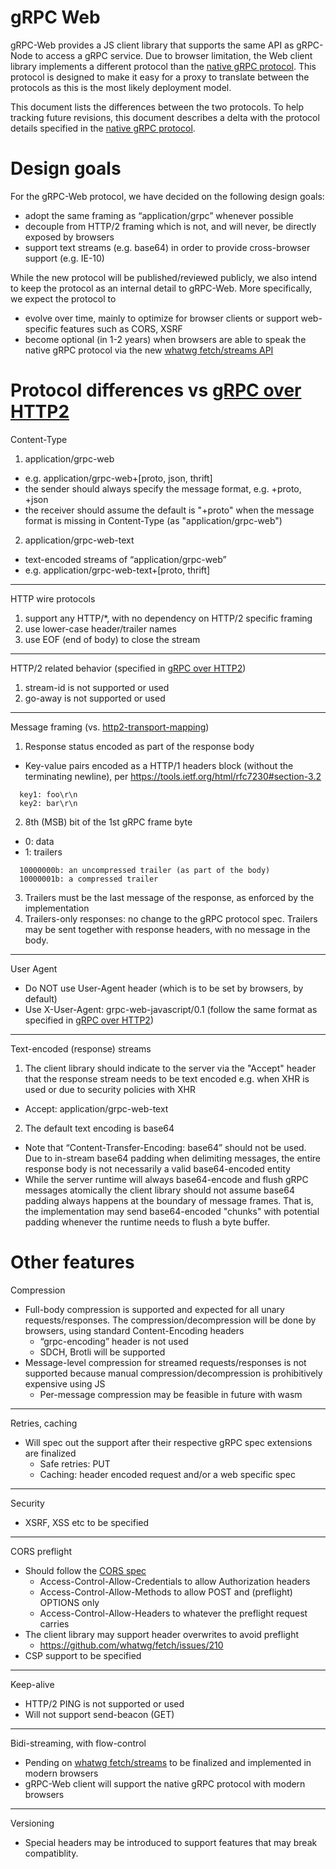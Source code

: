 # gRPC Web

gRPC-Web provides a JS client library that supports the same API
as gRPC-Node to access a gRPC service. Due to browser limitation,
the Web client library implements a different protocol than the
[native gRPC protocol](https://grpc.io/docs/guides/wire.html).
This protocol is designed to make it easy for a proxy to translate
between the protocols as this is the most likely deployment model.

This document lists the differences between the two protocols.
To help tracking future revisions, this document describes a delta
with the protocol details specified in the
[native gRPC protocol](https://grpc.io/docs/guides/wire.html).

# Design goals

For the gRPC-Web protocol, we have decided on the following design goals:

* adopt the same framing as “application/grpc” whenever possible
* decouple from HTTP/2 framing which is not, and will never, be directly
exposed by browsers
* support text streams (e.g. base64) in order to provide cross-browser
support (e.g. IE-10)

While the new protocol will be published/reviewed publicly, we also
intend to keep the protocol as an internal detail to gRPC-Web.
More specifically, we expect the protocol to

* evolve over time, mainly to optimize for browser clients or support
web-specific features such as CORS, XSRF
* become optional (in 1-2 years) when browsers are able to speak the native
gRPC protocol via the new [whatwg fetch/streams API](https://github.com/whatwg/fetch)

# Protocol differences vs [gRPC over HTTP2](https://grpc.io/docs/guides/wire.html)

Content-Type

1. application/grpc-web
  * e.g. application/grpc-web+[proto, json, thrift]
  * the sender should always specify the message format, e.g. +proto, +json
  * the receiver should assume the default is "+proto" when the message format is missing in Content-Type (as "application/grpc-web")
2. application/grpc-web-text
  * text-encoded streams of “application/grpc-web”
  * e.g. application/grpc-web-text+[proto, thrift]

---

HTTP wire protocols

1. support any HTTP/*, with no dependency on HTTP/2 specific framing
2. use lower-case header/trailer names
3. use EOF (end of body) to close the stream

---

HTTP/2 related behavior (specified in [gRPC over HTTP2](https://grpc.io/docs/guides/wire.html))

1. stream-id is not supported or used
2. go-away is not supported or used

---

Message framing (vs. [http2-transport-mapping](https://grpc.io/docs/guides/wire.html#http2-transport-mapping))

1. Response status encoded as part of the response body
  * Key-value pairs encoded as a HTTP/1 headers block (without the terminating newline), per https://tools.ietf.org/html/rfc7230#section-3.2
  ```
    key1: foo\r\n
    key2: bar\r\n
  ```
2. 8th (MSB) bit of the 1st gRPC frame byte
  * 0: data
  * 1: trailers
  ```
    10000000b: an uncompressed trailer (as part of the body)
    10000001b: a compressed trailer
  ```
3. Trailers must be the last message of the response, as enforced
by the implementation
4. Trailers-only responses: no change to the gRPC protocol spec.
Trailers may be sent together with response headers, with no message
in the body.

---

User Agent

* Do NOT use User-Agent header (which is to be set by browsers, by default)
* Use X-User-Agent: grpc-web-javascript/0.1 (follow the same format as specified in [gRPC over HTTP2](https://grpc.io/docs/guides/wire.html))

---

Text-encoded (response) streams

1. The client library should indicate to the server via the "Accept" header that
the response stream needs to be text encoded e.g. when XHR is used or due
to security policies with XHR
  * Accept: application/grpc-web-text
2. The default text encoding is base64
  * Note that “Content-Transfer-Encoding: base64” should not be used.
  Due to in-stream base64 padding when delimiting messages, the entire
  response body is not necessarily a valid base64-encoded entity
  * While the server runtime will always base64-encode and flush gRPC messages
  atomically the client library should not assume base64 padding always
  happens at the boundary of message frames. That is, the implementation may send base64-encoded "chunks" with potential padding whenever the runtime needs to flush a byte buffer.

# Other features

Compression

* Full-body compression is supported and expected for all unary
requests/responses. The compression/decompression will be done
by browsers, using standard Content-Encoding headers
  * “grpc-encoding” header is not used
  * SDCH, Brotli will be supported
* Message-level compression for streamed requests/responses is not supported
because manual compression/decompression is prohibitively expensive using JS
  * Per-message compression may be feasible in future with wasm

---

Retries, caching

* Will spec out the support after their respective gRPC spec extensions
are finalized
  * Safe retries: PUT
  * Caching: header encoded request and/or a web specific spec

---

Security

* XSRF, XSS etc to be specified

---

CORS preflight

* Should follow the [CORS spec](https://developer.mozilla.org/en-US/docs/Web/HTTP/Server-Side_Access_Control)
  * Access-Control-Allow-Credentials to allow Authorization headers
  * Access-Control-Allow-Methods to allow POST and (preflight) OPTIONS only
  * Access-Control-Allow-Headers to whatever the preflight request carries
* The client library may support header overwrites to avoid preflight
  * https://github.com/whatwg/fetch/issues/210
* CSP support to be specified

---

Keep-alive

* HTTP/2 PING is not supported or used
* Will not support send-beacon (GET)

---

Bidi-streaming, with flow-control

* Pending on [whatwg fetch/streams](https://github.com/whatwg/fetch) to be
finalized and implemented in modern browsers
* gRPC-Web client will support the native gRPC protocol with modern browsers

---

Versioning

* Special headers may be introduced to support features that may break compatiblity.

